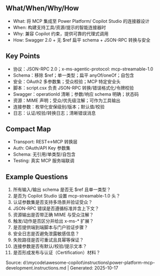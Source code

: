 ## What/When/Why/How
- What: 将 MCP 集成至 Power Platform/ Copilot Studio 的连接器设计
- When: 构建支持工具/资源/提示的智能连接器时
- Why: 兼容 Copilot 约束，提供可靠的代理式调用
- How: Swagger 2.0 + 无 $ref 扁平 schema + JSON-RPC 转换与安全

## Key Points
- 协议：JSON-RPC 2.0；x-ms-agentic-protocol: mcp-streamable-1.0
- Schema：移除 $ref；单一类型；扁平 anyOf/oneOf；自包含
- 安全：OAuth2 多参数集；受众校验；MCP 特定安全头
- 脚本：script.csx 负责 JSON-RPC 转换/错误格式化/令牌校验
- Swagger：operationId 清晰；参数/响应 schema 明确；状态码
- 资源：MIME 声明；受众/优先级注解；可作为工具输出
- 连接参数：枚举化安保级别/版本；默认值/校验
- 日志：认证/校验/转换日志；清晰错误消息

## Compact Map
- Transport: REST↔MCP 转换层
- Auth: OAuth/API Key 参数集
- Schema: 无引用/单类型/自包含
- Testing: 真实 MCP 服务端联调

## Example Questions
1) 所有输入/输出 schema 是否无 $ref 且单一类型？
2) 是否为 Copilot Studio 设置 mcp-streamable-1.0 头？
3) 认证参数集是否支持多场景并验证受众？
4) JSON-RPC 错误是否遵循标准并含上下文？
5) 资源输出是否带正确 MIME 与受众注解？
6) 触发/动作是否区分并给出 x-ms-* 扩展？
7) 是否提供端到端脚本与门户验证步骤？
8) 安全日志是否避免泄露敏感信息？
9) 失败路径是否可重试且具幂等保证？
10) 连接参数是否有默认/校验/提示文本？
11) 是否形成发布与认证（Certification）材料？

Source: d:\mycode\awesome-copilot\instructions\power-platform-mcp-development.instructions.md | Generated: 2025-10-17
